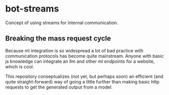 # bot-streams

Concept of using streams for internal communication.

## Breaking the mass request cycle

Because ml integration is so widespread a lot of bad practice with communication protocols has become quite mainstream.
Anyone with basic js knowledge can integrate an llm and other ml endpoints for a website, which is cool.

This repository conseptualizes (not yet, but perhaps soon) an efficient (and quite straight-forward) way of going a little further than making basic
http requests to get the generated output from a model.

